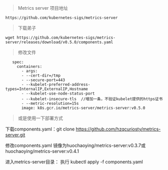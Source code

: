 > Metrics server 项目地址

    https://github.com/kubernetes-sigs/metrics-server

> 下载弟子

    wget https://github.com/kubernetes-sigs/metrics-server/releases/download/v0.5.0/components.yaml

> 修改文件

    
       spec:
         containers:
           - args:
           - --cert-dir=/tmp
           - --secure-port=443
           - --kubelet-preferred-address-types=InternalIP,ExternalIP,Hostname
           - --kubelet-use-node-status-port
           - --kubelet-insecure-tls  //增加一条，不验证kubelet提供的https证书
           - --metric-resolution=15s
           image: k8s.gcr.io/metrics-server/metrics-server:v0.5.0
    


> 或是使用一下部署方式

   下载components.yaml：git clone https://github.com/hzqcuriosty/metrics-server.git

   修改components.yaml 镜像为huochaoying/metrics-server:v0.3.7或huochaoying/metrics-server:v0.4.1

   进入metrics-server目录： 执行 kubectl apply -f components.yaml
